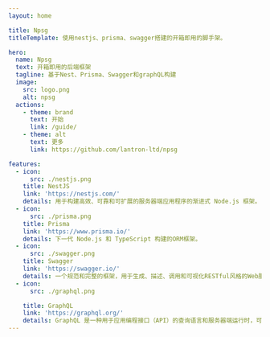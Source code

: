 ```yaml
---
layout: home

title: Npsg
titleTemplate: 使用nestjs、prisma、swagger搭建的开箱即用的脚手架。

hero:
  name: Npsg
  text: 开箱即用的后端框架
  tagline: 基于Nest、Prisma、Swagger和graphQL构建
  image:
    src: logo.png
    alt: npsg
  actions:
    - theme: brand
      text: 开始
      link: /guide/
    - theme: alt
      text: 更多
      link: https://github.com/lantron-ltd/npsg

features:
  - icon: 
      src: ./nestjs.png
    title: NestJS
    link: 'https://nestjs.com/'
    details: 用于构建高效、可靠和可扩展的服务器端应用程序的渐进式 Node.js 框架。
  - icon: 
      src: ./prisma.png
    title: Prisma
    link: 'https://www.prisma.io/'
    details: 下一代 Node.js 和 TypeScript 构建的ORM框架。
  - icon: 
      src: ./swagger.png
    title: Swagger
    link: 'https://swagger.io/'
    details: 一个规范和完整的框架，用于生成、描述、调用和可视化RESTful风格的Web服务的API文档。
  - icon: 
      src: ./graphql.png

    title: GraphQL
    link: 'https://graphql.org/'
    details: GraphQL 是一种用于应用编程接口（API）的查询语言和服务器端运行时，可以使客户端准确地获得所需的数据，没有任何冗余。
---
```

